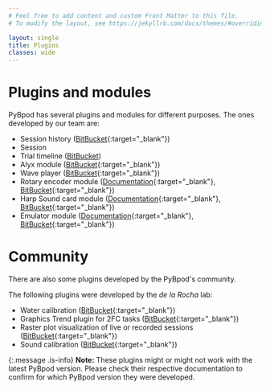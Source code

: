 ```yaml
---
# Feel free to add content and custom Front Matter to this file.
# To modify the layout, see https://jekyllrb.com/docs/themes/#overriding-theme-defaults

layout: single
title: Plugins
classes: wide
---
```


# Plugins and modules #
PyBpod has several plugins and modules for different purposes. The ones developed by our team are:

* Session history ([BitBucket](https://bitbucket.org/fchampalimaud/pybpod-gui-plugin-session-history/){:target="_blank"})
* Session 
* Trial timeline ([BitBucket](https://bitbucket.org/fchampalimaud/pybpod-gui-plugin-trial-timeline/))
* Alyx module ([BitBucket](https://bitbucket.org/fchampalimaud/pybpod-alyx-module/){:target="_blank"})
* Wave player ([BitBucket](https://bitbucket.org/fchampalimaud/pybpod-gui-plugin-waveplayer/){:target="_blank"})
* Rotary encoder module ([Documentation](https://pybpod-api-rotary-encoder-module.readthedocs.io/){:target="_blank"}, [BitBucket](https://bitbucket.org/fchampalimaud/pybpod-rotary-encoder-module/){:target="_blank"})
* Harp Sound card module ([Documentation](https://pybpod-soundcard-module.readthedocs.io/){:target="_blank"}, [BitBucket](https://bitbucket.org/fchampalimaud/pybpod-soundcard-module/){:target="_blank"})
* Emulator module ([Documentation](https://pybpod-gui-plugin-emulator.readthedocs.io/){:target="_blank"}, [BitBucket](https://bitbucket.org/fchampalimaud/pybpod-gui-plugin-emulator/){:target="_blank"})

# Community #
There are also some plugins developed by the PyBpod's community.

The following plugins were developed by the _de la Rocha_ lab:
* Water calibration ([BitBucket](https://bitbucket.org/delaRochaLab/water-calibration-plugin/){:target="_blank"})
* Graphics Trend plugin for 2FC tasks ([BitBucket](https://bitbucket.org/delaRochaLab/trend-2fc-plugin/src/master-3A/){:target="_blank"})
* Raster plot visualization of live or recorded sessions ([BitBucket](https://bitbucket.org/delaRochaLab/raster-plugin/){:target="_blank"})
* Sound calibration ([BitBucket](https://bitbucket.org/delaRochaLab/sound-calibration-plugin/src/master-3A/){:target="_blank"})


{:.message .is-info}
**Note:** These plugins might or might not work with the latest PyBpod version. Please check their respective documentation to confirm for which PyBpod version they were developed.
